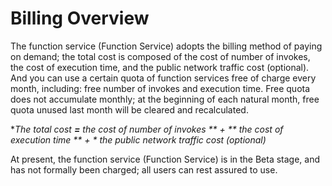 # Billing Overview   

The function service (Function Service) adopts the billing method of paying on demand; the total cost is composed of the cost of number of invokes, the cost of execution time, and the public network traffic cost (optional). And you can use a certain quota of function services free of charge every month, including: free number of invokes and execution time. Free quota does not accumulate monthly; at the beginning of each natural month, free quota unused last month will be cleared and recalculated.

**The total cost **=** the cost of number of invokes ** + ** the cost of execution time ** + * *the public network traffic cost (optional)**


At present, the function service (Function Service) is in the Beta stage, and has not formally been charged; all users can rest assured to use.
